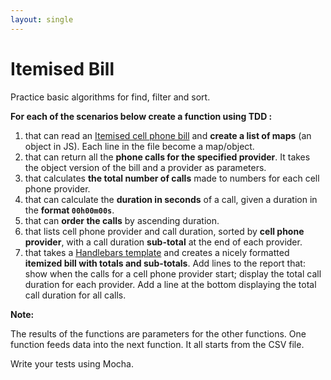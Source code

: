 ```yaml
---
layout: single
---
```


# Itemised Bill

Practice basic algorithms for find, filter and sort.

**For each of the scenarios below create a function using TDD :**

1. that can read an [Itemised cell phone bill](./ItemisedBill.csv) and **create a list of maps** (an object in JS). Each line in the file become a map/object.
2. that can return all the **phone calls for the specified provider**. It takes the object version of the bill and a provider as parameters.
3. that calculates **the total number of calls** made to numbers for each cell phone provider.
4. that can calculate the **duration in seconds** of a call, given a duration in the **format `00h00m00s`**.
5. that can **order the calls** by ascending duration.
6. that lists cell phone provider and call duration, sorted by **cell phone provider**, with a call duration **sub-total** at the end of each provider.
7. that takes a [Handlebars template](https://www.npmjs.com/package/handlebars) and creates a nicely formatted **itemized bill with totals and sub-totals**. Add lines to the report that: show when the calls for a cell phone provider start; display the total call duration for each provider. Add a line at the bottom displaying the total call duration for all calls.

**Note:**

The results of the functions are parameters for the other functions. One function feeds data into the next function. It all starts from the CSV file.

Write your tests using Mocha.
